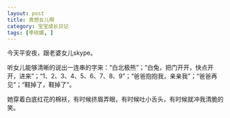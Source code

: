 ```yaml
---
layout: post
title: 真想女儿啊
category: 宝宝成长日记
tags: [李欣娜, ]
---
```

今天平安夜，跟老婆女儿skype。

听女儿能够清晰的说出一连串的字来：“白北极熊”；“白兔，把门开开，快点开开，进来”；“1、2、3、4、5、6、7、8、9”；“爸爸抱抱我，亲亲我”；“爸爸再见”；“鞋掉了，鞋掉了”。

她穿着白底红花的棉袄，有时候挤眉弄眼，有时候吐小舌头，有时候就冲我清脆的笑。